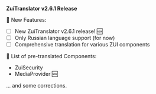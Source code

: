 **ZuiTranslator v2.6.1 Release**

🚀 New Features:
- [ ] New ZuiTranslator v2.6.1 release! 🆕
- [ ] Only Russian language support (for now)
- [ ] Comprehensive translation for various ZUI components

🎁 List of pre-translated Components:

- ZuiSecurity
- MediaProvider 🆕

... and some corrections.